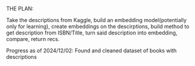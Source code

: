 THE PLAN:

Take the descriptions from Kaggle, build an embedding model(potentially only for learning), create embeddings on the descirptions, build method to get description from ISBN/Title, turn said description into embedding, compare, return recs.

Progress as of 2024/12/02:
Found and cleaned dataset of books with descriptions
